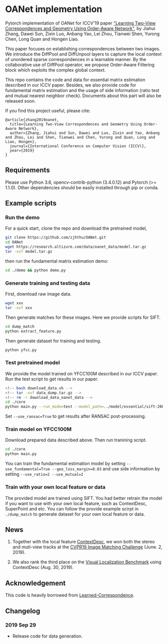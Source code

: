 # OANet implementation

Pytorch implementation of OANet for ICCV'19 paper ["Learning Two-View Correspondences and Geometry Using Order-Aware Network"](https://arxiv.org/abs/1908.04964), by Jiahui Zhang, Dawei Sun, Zixin Luo, Anbang Yao, Lei Zhou, Tianwei Shen, Yurong Chen, Long Quan and Hongen Liao.

This paper focuses on establishing correspondences between two images. We introduce the DiffPool and DiffUnpool layers to capture the local context of unordered sparse correspondences in a learnable manner. By the collaborative use of DiffPool operator, we propose Order-Aware Filtering block which exploits the complex global context.

This repo contains the code and data for essential matrix estimation described in our ICCV paper. Besides, we also provide code for fundamental matrix estimation and the usage of side information (ratio test and mutual nearest neighbor check). Documents about this part will also be released soon.

If you find this project useful, please cite:

```
@article{zhang2019oanet,
  title={Learning Two-View Correspondences and Geometry Using Order-Aware Network},
  author={Zhang, Jiahui and Sun, Dawei and Luo, Zixin and Yao, Anbang and Zhou, Lei and Shen, Tianwei and Chen, Yurong and Quan, Long and Liao, Hongen},
  journal={International Conference on Computer Vision (ICCV)},
  year={2019}
}
```

## Requirements

Please use Python 3.6, opencv-contrib-python (3.4.0.12) and Pytorch (>= 1.1.0). Other dependencies should be easily installed through pip or conda.


## Example scripts

### Run the demo

For a quick start, clone the repo and download the pretrained model,
```bash
git clone https://github.com/zjhthu/OANet.git 
cd OANet 
wget https://research.altizure.com/data/oanet_data/model.tar.gz 
tar -xvf model.tar.gz
```

then run the fundamental matrix estimation demo:

```bash
cd ./demo && python demo.py
```

### Generate training and testing data

First, download raw image data.
```bash
wget xxx
tar -xvf xxx 
```

Then generate matches for these images. Here we provide scripts for SIFT.
```bash
cd dump_match
python extract_feature.py
```

Then generate dataset for training and testing.
```bash
python yfcc.py
```

### Test pretrained model

We provide the model trained on YFCC100M described in our ICCV paper. Run the test script to get results in our paper.

<!-- Download prepared training and testing data. This might take a while.  -->
```bash
<!-- bash download_data.sh -->
<!-- tar -xvf data_dump.tar.gz -->
<!-- rm -r download_data_oanet_data -->
cd ./core 
python main.py --run_mode=test --model_path=../model/essential/sift-2000 --res_path=../model/essential/sift-2000/ --use_ransac=False
```
Set `--use_ransac=True` to get results after RANSAC post-processing.

### Train model on YFCC100M

Download prepared data described above. Then run tranining script.
```bash
cd ./core 
python main.py
```

You can train the fundamental estimation model by setting `--use_fundamental=True --geo_loss_margin=0.03` and use side information by setting `--use_ratio=2 --use_mutual=2`

### Train with your own local feature or data 

The provided model are trained using SIFT. You had better retrain the model if you want to use with 
your own local feature, such as ContextDesc, SuperPoint and etc. You can follow the provide example scirpt in `./dump_match` to generate dataset for your own local feature or data.

## News

1. Together with the local feature [ContextDesc](https://github.com/lzx551402/contextdesc), we won both the stereo and muti-view tracks at the [CVPR19 Image Matching Challenge](https://image-matching-workshop.github.io/leaderboard/) (June. 2, 2019).

2. We also rank the third place on the [Visual Localization Benchmark](https://www.visuallocalization.net/workshop/cvpr/2019/) using ContextDesc (Aug. 30, 2019).

## Acknowledgement
This code is heavily borrowed from [Learned-Correspondence](https://github.com/vcg-uvic/learned-correspondence-release).


## Changelog

### 2019 Sep 29 
* Release code for data generation.
